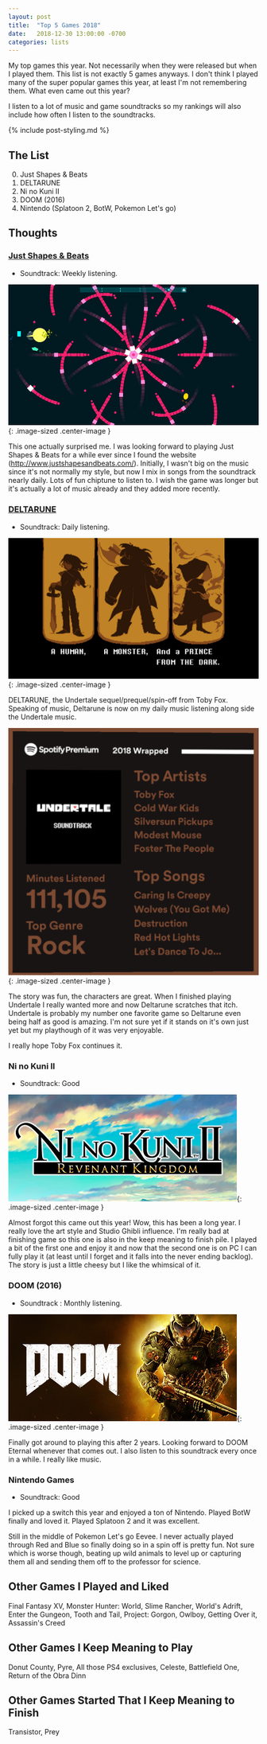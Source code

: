 ```yaml
---
layout: post
title:  "Top 5 Games 2018"
date:   2018-12-30 13:00:00 -0700
categories: lists
---
```

My top games this year. Not necessarily when they were released but when I played them. This list is not exactly 5 games anyways.
I don't think I played many of the super popular games this year, at least I'm not remembering them. What even came out this year?


I listen to a lot of music and game soundtracks so my rankings will also include how often I listen to the soundtracks.


{% include post-styling.md %}

## The List

0. Just Shapes & Beats
1. DELTARUNE
1. Ni no Kuni II
1. DOOM (2016)
1. Nintendo (Splatoon 2, BotW, Pokemon Let's go)

## Thoughts

### [Just Shapes & Beats](http://www.justshapesandbeats.com/)
* Soundtrack: Weekly listening.

![shapes](/assets/img/posts/top2018/shapes.jpg){: .image-sized .center-image }  

This one actually surprised me. I was looking forward to playing Just Shapes & Beats for a while ever since I found the website (http://www.justshapesandbeats.com/).
Initially, I wasn't big on the music since it's not normally my style, but now I mix in songs from the soundtrack nearly daily. 
Lots of fun chiptune to listen to. I wish the game was longer but it's actually a lot of music already and they added more recently.



### [DELTARUNE](https://www.deltarune.com/)
* Soundtrack: Daily listening.

![deltarune](/assets/img/posts/top2018/delta.png){: .image-sized .center-image }  

DELTARUNE, the Undertale sequel/prequel/spin-off from Toby Fox. Speaking of music, Deltarune is now on my daily music listening along side the Undertale music.   


![so much music](/assets/img/posts/top2018/music-me.png){: .image-sized .center-image }   

The story was fun, the characters are great. When I finished playing Undertale I really wanted more and now Deltarune scratches that itch. Undertale is probably my number one favorite game so Deltarune even being half as good is amazing. 
I'm not sure yet if it stands on it's own just yet but my playthough of it was very enjoyable.


I really hope Toby Fox continues it.


### Ni no Kuni II
* Soundtrack: Good 

![ni no kuni](/assets/img/posts/top2018/ninokuni.jpg){: .image-sized .center-image }  


Almost forgot this came out this year! Wow, this has been a long year. I really love the art style and Studio Ghibli influence. 
I'm really bad at finishing game so this one is also in the keep meaning to finish pile. I played a bit of the first one and enjoy it and now that the second one is on PC I can fully play it (at least until I forget and it falls into the never ending backlog).
The story is just a little cheesy but I like the whimsical of it.


### DOOM (2016)
* Soundtrack : Monthly listening.  

![doom](/assets/img/posts/top2018/doom.jpg){: .image-sized .center-image }  

Finally got around to playing this after 2 years. Looking forward to DOOM Eternal whenever that comes out. I also listen to this soundtrack every once in a while. 
I really like music.

### Nintendo Games
* Soundtrack: Good 

I picked up a switch this year and enjoyed a ton of Nintendo. Played BotW finally and loved it. Played Splatoon 2 and it was excellent. 

Still in the middle of Pokemon Let's go Eevee. 
I never actually played through Red and Blue so finally doing so in a spin off is pretty fun. 
Not sure which is worse though, beating up wild animals to level up or capturing them all and sending them off to the professor for science.



## Other Games I Played and Liked
Final Fantasy XV, Monster Hunter: World, Slime Rancher, World's Adrift, Enter the Gungeon, Tooth and Tail, Project: Gorgon, Owlboy, 
Getting Over it, Assassin's Creed


## Other Games I Keep Meaning to Play
Donut County, Pyre, All those PS4 exclusives, Celeste, Battlefield One, Return of the Obra Dinn

## Other Games Started That I Keep Meaning to Finish
Transistor, Prey